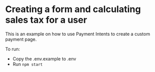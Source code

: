 # Creating a form and calculating sales tax for a user

This is an example on how to use Payment Intents to create a custom payment page.

To run: 

* Copy the .env.example to .env 
* Run `npm start`